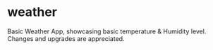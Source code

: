 # weather
Basic Weather App, showcasing basic temperature &amp; Humidity level. Changes and upgrades are appreciated. 
